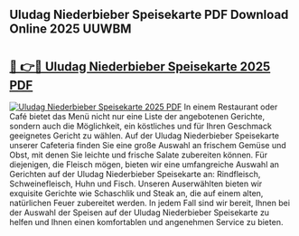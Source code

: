 ## Uludag Niederbieber Speisekarte PDF Download Online 2025 UUWBM

# <h2><a href="http://gc7mf0.nevu.top/?p=Uludag+Niederbieber+Speisekarte">🔗 👉🔴 Uludag Niederbieber Speisekarte 2025 PDF</a></h2>

[![Uludag Niederbieber Speisekarte 2025 PDF](https://i.imgur.com/dBaPXMq.png)](http://gc7mf0.nevu.top/?p=Uludag+Niederbieber+Speisekarte)
In einem Restaurant oder Café bietet das Menü nicht nur eine Liste der angebotenen Gerichte, sondern auch die Möglichkeit, ein köstliches und für Ihren Geschmack geeignetes Gericht zu wählen. Auf der Uludag Niederbieber Speisekarte unserer Cafeteria finden Sie eine große Auswahl an frischem Gemüse und Obst, mit denen Sie leichte und frische Salate zubereiten können. Für diejenigen, die Fleisch mögen, bieten wir eine umfangreiche Auswahl an Gerichten auf der Uludag Niederbieber Speisekarte an: Rindfleisch, Schweinefleisch, Huhn und Fisch. Unseren Auserwählten bieten wir exquisite Gerichte wie Schaschlik und Steak an, die auf einem alten, natürlichen Feuer zubereitet werden. In jedem Fall sind wir bereit, Ihnen bei der Auswahl der Speisen auf der Uludag Niederbieber Speisekarte zu helfen und Ihnen einen komfortablen und angenehmen Service zu bieten.
